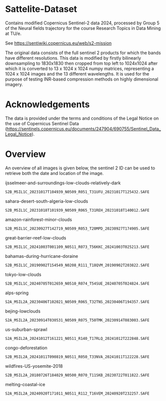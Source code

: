 # Sattelite-Dataset

Contains modified Copernicus Sentinel-2 data 2024, processed by Group 5 of the Neural fields trajectory for the course 
Research Topics in Data Mining at TU/e.

See https://sentiwiki.copernicus.eu/web/s2-mission

The original data consists of the full sentinel 2 products for which the bands have different resolutions. 
This data is modified by firstly bilinearly downsampling to 1830x1830 then cropped from top left to 1024x1024 after which it is converted to 13 x 1024 x 1024 numpy matrices, 
representing a 1024 x 1024 images and the 13 different wavelengths.
It is used for the purpose of testing INR-based compression methods on highly dimensional imagery.

# Acknowledgements
The data is provided under the terms and conditions of the Legal Notice on the use of Copernicus Sentinel Data (https://sentinels.copernicus.eu/documents/247904/690755/Sentinel_Data_Legal_Notice).

# Overview
An overview of all images is given below, the sentinel 2 ID can be used
to retrieve both the date and location of the image.


ijsselmeer-and-surroundings-low-clouds-relatively-dark

    S2B_MSIL1C_20231017T104939_N0509_R051_T31UFU_20231017T125432.SAFE

sahara-desert-south-algeria-low-clouds

    S2B_MSIL1C_20231018T101939_N0509_R065_T31REH_20231018T140012.SAFE

amazon-rainforest-minor-clouds

    S2B_MSIL1C_20230927T142719_N0509_R053_T20MPD_20230927T174905.SAFE

great-barrier-reef-low-clouds

    S2B_MSIL1C_20241003T001109_N0511_R073_T56KKC_20241003T025213.SAFE

bahamas-during-hurricane-doraine

    S2B_MSIL1C_20190902T154549_N0208_R111_T18QVM_20190902T203822.SAFE

tokyo-low-clouds

    S2B_MSIL1C_20240705T012659_N0510_R074_T54SUE_20240705T024824.SAFE

alps-spring

    S2A_MSIL2A_20230406T102021_N0509_R065_T32TNS_20230406T194357.SAFE

bejing-lowclouds

    S2A_MSIL2A_20230914T030531_N0509_R075_T50TMK_20230914T083003.SAFE

us-suburban-sprawl

	S2A_MSIL2A_20241012T161221_N0511_R140_T17RLQ_20241012T222848.SAFE

congo-deforestation

    S2B_MSIL2A_20241011T090819_N0511_R050_T33NVA_20241011T122228.SAFE

wildfires-US-yosemite-2018

    S2B_MSIL2A_20180726T184029_N0500_R070_T11SKB_20230722T011822.SAFE

melting-coastal-ice

    S2A_MSIL2A_20240920T171011_N0511_R112_T16VEM_20240920T232257.SAFE

#
